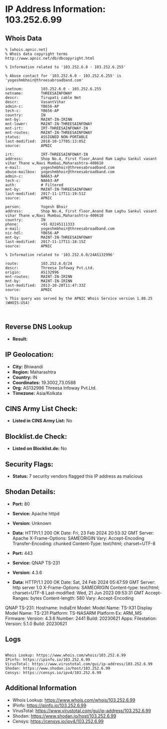 # IP Address Information: 103.252.6.99

## Whois Data
```
% [whois.apnic.net]
% Whois data copyright terms    http://www.apnic.net/db/dbcopyright.html

% Information related to '103.252.6.0 - 103.252.6.255'

% Abuse contact for '103.252.6.0 - 103.252.6.255' is 'yogeshmbhoir@threesabroadband.com'

inetnum:        103.252.6.0 - 103.252.6.255
netname:        THREESAINFOWAY
descr:          Tirupati cable Net
descr:          VasantVihar
admin-c:        YB656-AP
tech-c:         YB656-AP
country:        IN
mnt-by:         MAINT-IN-IRINN
mnt-lower:      MAINT-IN-THREESAINFOWAY
mnt-irt:        IRT-THREESAINFOWAY-IN
mnt-routes:     MAINT-IN-THREESAINFOWAY
status:         ASSIGNED NON-PORTABLE
last-modified:  2018-10-17T05:13:05Z
source:         APNIC

irt:            IRT-THREESAINFOWAY-IN
address:        Shop No.4, First floor,Anand Ram Laghu Sankul vasant vihar Thane w,Navi Mumbai,Maharashtra-400610
e-mail:         yogeshmbhoir@threesabroadband.com
abuse-mailbox:  yogeshmbhoir@threesabroadband.com
admin-c:        NA663-AP
tech-c:         NA663-AP
auth:           # Filtered
mnt-by:         MAINT-IN-THREESAINFOWAY
last-modified:  2017-11-17T11:19:51Z
source:         APNIC

person:         Yogesh Bhoir
address:        Shop No.4, First floor,Anand Ram Laghu Sankul vasant vihar Thane w,Navi Mumbai,Maharashtra-400610
country:        IN
phone:          +91 02245111333
e-mail:         yogeshmbhoir@threesabroadband.com
nic-hdl:        YB656-AP
mnt-by:         MAINT-IN-THREESAINFOWAY
last-modified:  2017-11-17T11:18:15Z
source:         APNIC

% Information related to '103.252.6.0/24AS132996'

route:          103.252.6.0/24
descr:          Threesa Infoway Pvt.Ltd.
origin:         AS132996
mnt-routes:     MAINT-IN-IRINN
mnt-by:         MAINT-IN-IRINN
last-modified:  2013-10-28T11:47:33Z
source:         APNIC

% This query was served by the APNIC Whois Service version 1.88.25 (WHOIS-US4)



```
## Reverse DNS Lookup
- **Result:** 

## IP Geolocation:
- **City:** Bhiwandi
- **Region:** Maharashtra
- **Country:** IN
- **Coordinates:** 19.3002,73.0588
- **Org:** AS132996 Threesa Infoway Pvt.Ltd.
- **Timezone:** Asia/Kolkata

## CINS Army List Check:
- **Listed in CINS Army List:** 
No

## Blocklist.de Check:
- **Listed on Blocklist.de:** 
No

## Security Flags:
- **Status:** 7 security vendors flagged this IP address as malicious

## Shodan Details:
- **Port:** 80
- **Service:** Apache httpd
- **Version:** Unknown
- **Data:** HTTP/1.1 200 OK
Date: Fri, 23 Feb 2024 20:53:32 GMT
Server: Apache
X-Frame-Options: SAMEORIGIN
Vary: Accept-Encoding
Transfer-Encoding: chunked
Content-Type: text/html; charset=UTF-8



- **Port:** 443
- **Service:** QNAP TS-231
- **Version:** 4.3.6
- **Data:** HTTP/1.1 200 OK
Date: Sat, 24 Feb 2024 05:47:59 GMT
Server: http server 1.0
X-Frame-Options: SAMEORIGIN
Content-type: text/html; charset=UTF-8
Last-modified: Wed, 21 Jun 2023 09:53:31 GMT
Accept-Ranges: bytes
Content-length: 580
Vary: Accept-Encoding


QNAP TS-231:
  Hostname: IndiaEnt
  Model:
    Model Name: TS-X31
    Display Model Name: TS-231
    Platform: TS-NASARM
    Platform Ex: ARM_MS
  Firmware:
    Version: 4.3.6
    Number: 2441
    Build: 20230621
  Apps:
    Filestation:
      Version: 5.1.0
      Build: 20230621


## Logs
```

Whois Lookup: https://www.whois.com/whois/103.252.6.99
IPinfo: https://ipinfo.io/103.252.6.99
VirusTotal: https://www.virustotal.com/gui/ip-address/103.252.6.99
Shodan: https://www.shodan.io/host/103.252.6.99
Censys: https://censys.io/ipv4/103.252.6.99

```
## Additional Information
- Whois Lookup: https://www.whois.com/whois/103.252.6.99
- IPinfo: https://ipinfo.io/103.252.6.99
- VirusTotal: https://www.virustotal.com/gui/ip-address/103.252.6.99
- Shodan: https://www.shodan.io/host/103.252.6.99
- Censys: https://censys.io/ipv4/103.252.6.99

